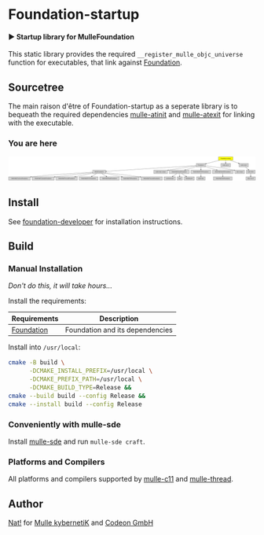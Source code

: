 # Foundation-startup

#### ▶️ Startup library for MulleFoundation

This static library provides the required `__register_mulle_objc_universe`
function for executables, that link against
[Foundation](//github.com/MulleFoundation/Foundation).


## Sourcetree

The main raison d'être of Foundation-startup as a
seperate library is to bequeath the required dependencies
[mulle-atinit](//github.com/mulle-core/mulle-atinit) and
[mulle-atexit](//github.com/mulle-core/mulle-atexit) for linking with the
executable.


### You are here

![Overview](overview.dot.svg)


## Install

See [foundation-developer](//github.com/MulleFoundation/foundation-developer) for
installation instructions.


## Build

### Manual Installation

*Don't do this, it will take hours...*

Install the requirements:

Requirements                                          | Description
------------------------------------------------------|-----------------------
[Foundation](//github.com/MulleFoundation/Foundation) | Foundation and its dependencies

Install into `/usr/local`:


``` sh
cmake -B build \
      -DCMAKE_INSTALL_PREFIX=/usr/local \
      -DCMAKE_PREFIX_PATH=/usr/local \
      -DCMAKE_BUILD_TYPE=Release &&
cmake --build build --config Release &&
cmake --install build --config Release
```


### Conveniently with mulle-sde

Install [mulle-sde](//github.com/mulle-sde) and run `mulle-sde craft`.


### Platforms and Compilers

All platforms and compilers supported by
[mulle-c11](//github.com/mulle-c/mulle-c11/) and
[mulle-thread](//github.com/mulle-concurrent/mulle-thread/).


## Author

[Nat!](//www.mulle-kybernetik.com/weblog) for
[Mulle kybernetiK](//www.mulle-kybernetik.com) and
[Codeon GmbH](//www.codeon.de)

